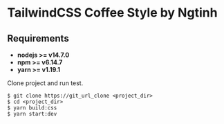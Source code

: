 # TailwindCSS Coffee Style by Ngtinh

## Requirements

* **nodejs >= v14.7.0**
* **npm >= v6.14.7**
* **yarn >= v1.19.1**

Clone project and run test.

```
$ git clone https://git_url_clone <project_dir>
$ cd <project_dir>
$ yarn build:css
$ yarn start:dev
```
